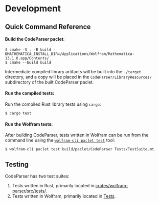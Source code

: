 # Development

## Quick Command Reference

#### Build the CodeParser paclet:

```shell
$ cmake -S . -B build -DMATHEMATICA_INSTALL_DIR=/Applications/Wolfram/Mathematica-13.1.0.app/Contents/
$ cmake --build build
```

Intermediate compiled library artifacts will be built into the `./target`
directory, and a copy will be placed in the `CodeParser/LibraryResources/`
subdirectory of the built CodeParser paclet.

#### Run the compiled tests:

Run the compiled Rust library tests using `cargo`:

```shell
$ cargo test
```

#### Run the Wolfram tests:

After building CodeParser, tests written in Wolfram can be run from the command
line using the
[`wolfram-cli paclet test`](https://github.com/ConnorGray/wolfram-cli) tool:

```shell
$ wolfram-cli paclet test build/paclet/CodeParser Tests/TestSuite.mt
```

## Testing

CodeParser has two test suites:

1. Tests written in Rust, primarily located in [crates/wolfram-parser/src/tests/](../crates/wolfram-parser/src/tests/).
2. Tests written in Wolfram, primarily located in [Tests](../Tests/).



